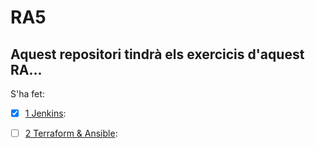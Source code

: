 # RA5

## Aquest repositori tindrà els exercicis d'aquest RA...

S'ha fet:

 - [x] [1 Jenkins](https://github.com/pps10219513jenkins.git):
 - [ ] [2 Terraform & Ansible](./RA5/RA5_2/):

